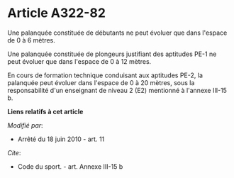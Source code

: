 # Article A322-82

Une palanquée constituée de débutants ne peut évoluer que dans l'espace de 0 à 6 mètres. 

Une palanquée constituée de plongeurs justifiant des aptitudes PE-1 ne peut évoluer que dans l'espace de 0 à 12 mètres. 

En cours de formation technique conduisant aux aptitudes PE-2, la palanquée peut évoluer dans l'espace de 0 à 20 mètres, sous
la responsabilité d'un enseignant de niveau 2 (E2) mentionné à l'annexe III-15 b.

**Liens relatifs à cet article**

_Modifié par_:

  - Arrêté du 18 juin 2010 - art. 11

_Cite_:

  - Code du sport. - art. Annexe III-15 b
